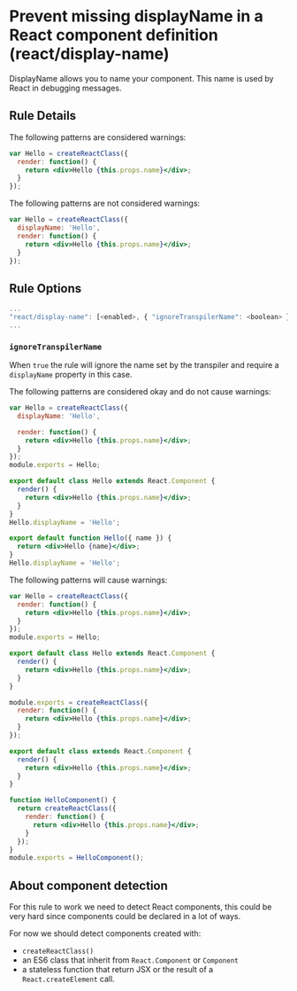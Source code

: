 # Prevent missing displayName in a React component definition (react/display-name)

DisplayName allows you to name your component. This name is used by React in debugging messages.

## Rule Details

The following patterns are considered warnings:

```jsx
var Hello = createReactClass({
  render: function() {
    return <div>Hello {this.props.name}</div>;
  }
});
```

The following patterns are not considered warnings:

```jsx
var Hello = createReactClass({
  displayName: 'Hello',
  render: function() {
    return <div>Hello {this.props.name}</div>;
  }
});
```

## Rule Options

```js
...
"react/display-name": [<enabled>, { "ignoreTranspilerName": <boolean> }]
...
```

### `ignoreTranspilerName`

When `true` the rule will ignore the name set by the transpiler and require a `displayName` property in this case.

The following patterns are considered okay and do not cause warnings:

```jsx
var Hello = createReactClass({
  displayName: 'Hello',

  render: function() {
    return <div>Hello {this.props.name}</div>;
  }
});
module.exports = Hello;
```

```jsx
export default class Hello extends React.Component {
  render() {
    return <div>Hello {this.props.name}</div>;
  }
}
Hello.displayName = 'Hello';
```

```jsx
export default function Hello({ name }) {
  return <div>Hello {name}</div>;
}
Hello.displayName = 'Hello';
```

The following patterns will cause warnings:

```jsx
var Hello = createReactClass({
  render: function() {
    return <div>Hello {this.props.name}</div>;
  }
});
module.exports = Hello;
```

```jsx
export default class Hello extends React.Component {
  render() {
    return <div>Hello {this.props.name}</div>;
  }
}
```

```jsx
module.exports = createReactClass({
  render: function() {
    return <div>Hello {this.props.name}</div>;
  }
});
```

```jsx
export default class extends React.Component {
  render() {
    return <div>Hello {this.props.name}</div>;
  }
}
```

```jsx
function HelloComponent() {
  return createReactClass({
    render: function() {
      return <div>Hello {this.props.name}</div>;
    }
  });
}
module.exports = HelloComponent();
```

## About component detection

For this rule to work we need to detect React components, this could be very hard since components could be declared in a lot of ways.

For now we should detect components created with:

* `createReactClass()`
* an ES6 class that inherit from `React.Component` or `Component`
* a stateless function that return JSX or the result of a `React.createElement` call.
